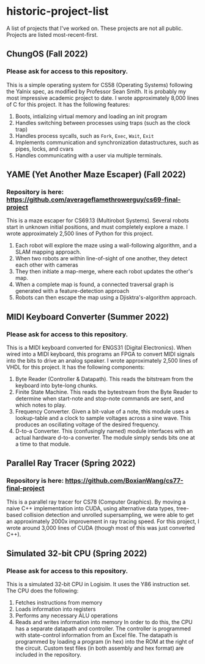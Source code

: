 # historic-project-list
A list of projects that I've worked on. These projects are not all public.
Projects are listed most-recent-first.

## ChungOS (Fall 2022)
### Please ask for access to this repository.
This is a simple operating system for CS58 (Operating Systems) following the Yalnix spec, as modified by Professor Sean Smith. It is probably my most impressive academic project to date. I wrote approximately 8,000 lines of C for this project. It has the following features:
1. Boots, intializing virtual memory and loading an init program
2. Handles switching between processes using traps (such as the clock trap)
3. Handles process sycalls, such as `Fork`, `Exec`, `Wait`, `Exit`
4. Implements communication and synchronization datastructures, such as pipes, locks, and cvars
5. Handles communicating with a user via multiple terminals.

## YAME (Yet Another Maze Escaper) (Fall 2022)
### Repository is here: https://github.com/averageflamethrowerguy/cs69-final-project
This is a maze escaper for CS69.13 (Multirobot Systems). Several robots start in unknown initial positions, and must completely explore a maze. I wrote approximately 2,500 lines of Python for this project.
1. Each robot will explore the maze using a wall-following algorithm, and a SLAM mapping approach.
2. When two robots are within line-of-sight of one another, they detect each other with cameras
3. They then initiate a map-merge, where each robot updates the other's map.
4. When a complete map is found, a connected traversal graph is generated with a feature-detection approach
5. Robots can then escape the map using a Djisktra's-algorithm approach.

## MIDI Keyboard Converter (Summer 2022)
### Please ask for access to this repository.
This is a MIDI keyboard converted for ENGS31 (Digital Electronics). When wired into a MIDI keyboard, this programs an FPGA to convert MIDI signals into the bits to drive an analog speaker. I wrote approximately 2,500 lines of VHDL for this project. It has the following components:
1. Byte Reader (Controller & Datapath). This reads the bitstream from the keyboard into byte-long chunks.
2. Finite State Machine. This reads the bytestream from the Byte Reader to determine when start-note and stop-note commands are sent, and which notes to play.
3. Frequency Converter. Given a bit-value of a note, this module uses a lookup-table and a clock to sample voltages across a sine wave. This produces an oscillating voltage of the desired frequency.
4. D-to-a Converter. This (confusingly named) module interfaces with an actual hardware d-to-a converter. The module simply sends bits one at a time to that module.

## Parallel Ray Tracer (Spring 2022)
### Repository is here: https://github.com/BoxianWang/cs77-final-project
This is a parallel ray tracer for CS78 (Computer Graphics). By moving a naive C++ implementation into CUDA, using alternative data types, tree-based collision detection and unrolled supersampling, we were able to get an approximately 2000x improvement in ray tracing speed. For this project, I wrote around 3,000 lines of CUDA (though most of this was just converted C++).

## Simulated 32-bit CPU (Spring 2022)
### Please ask for access to this repository.
This is a simulated 32-bit CPU in Logisim. It uses the Y86 instruction set. The CPU does the following:
1. Fetches instructions from memory
2. Loads information into registers
3. Performs any necessary ALU operations
4. Reads and writes information into memory
In order to do this, the CPU has a separate datapath and controller. The controller is programmed with state-control information from an Excel file. The datapath is programmed by loading a program (in hex) into the ROM at the right of the circuit.
Custom test files (in both assembly and hex format) are included in the repository.




